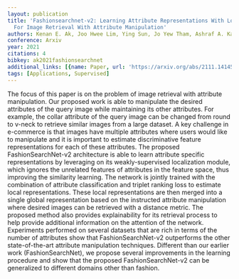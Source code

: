 ```yaml
---
layout: publication
title: 'Fashionsearchnet-v2: Learning Attribute Representations With Localization
  For Image Retrieval With Attribute Manipulation'
authors: Kenan E. Ak, Joo Hwee Lim, Ying Sun, Jo Yew Tham, Ashraf A. Kassim
conference: Arxiv
year: 2021
citations: 4
bibkey: ak2021fashionsearchnet
additional_links: [{name: Paper, url: 'https://arxiv.org/abs/2111.14145'}]
tags: [Applications, Supervised]
---
```

The focus of this paper is on the problem of image retrieval with attribute
manipulation. Our proposed work is able to manipulate the desired attributes of
the query image while maintaining its other attributes. For example, the collar
attribute of the query image can be changed from round to v-neck to retrieve
similar images from a large dataset. A key challenge in e-commerce is that
images have multiple attributes where users would like to manipulate and it is
important to estimate discriminative feature representations for each of these
attributes. The proposed FashionSearchNet-v2 architecture is able to learn
attribute specific representations by leveraging on its weakly-supervised
localization module, which ignores the unrelated features of attributes in the
feature space, thus improving the similarity learning. The network is jointly
trained with the combination of attribute classification and triplet ranking
loss to estimate local representations. These local representations are then
merged into a single global representation based on the instructed attribute
manipulation where desired images can be retrieved with a distance metric. The
proposed method also provides explainability for its retrieval process to help
provide additional information on the attention of the network. Experiments
performed on several datasets that are rich in terms of the number of
attributes show that FashionSearchNet-v2 outperforms the other state-of-the-art
attribute manipulation techniques. Different than our earlier work
(FashionSearchNet), we propose several improvements in the learning procedure
and show that the proposed FashionSearchNet-v2 can be generalized to different
domains other than fashion.